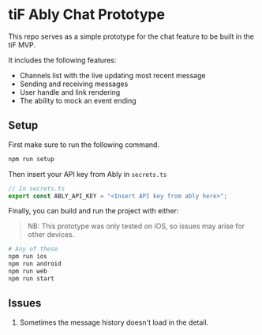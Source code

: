 # tiF Ably Chat Prototype

This repo serves as a simple prototype for the chat feature to be built in the tiF MVP.

It includes the following features:

- Channels list with the live updating most recent message
- Sending and receiving messages
- User handle and link rendering
- The ability to mock an event ending

## Setup

First make sure to run the following command.

```sh
npm run setup
```

Then insert your API key from Ably in `secrets.ts`

```ts
// In secrets.ts
export const ABLY_API_KEY = "<Insert API key from ably here>";
```

Finally, you can build and run the project with either:

> NB: This prototype was only tested on iOS, so issues may arise for other devices.

```sh
# Any of these
npm run ios
npm run android
npm run web
npm run start
```

## Issues

1. Sometimes the message history doesn't load in the detail.
